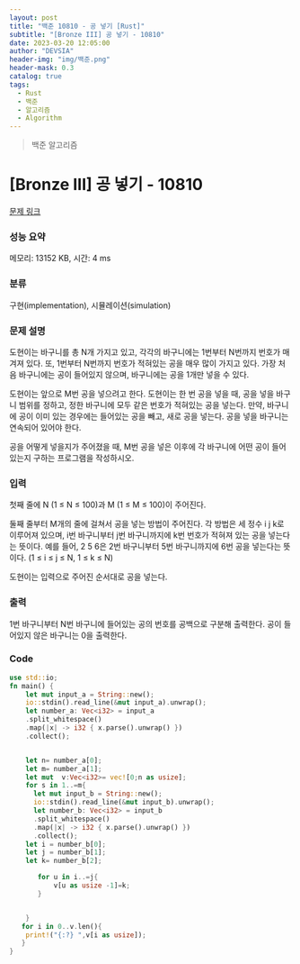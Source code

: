 ```yaml
---
layout: post
title: "백준 10810 - 공 넣기 [Rust]"
subtitle: "[Bronze III] 공 넣기 - 10810"
date: 2023-03-20 12:05:00
author: "DEVSIA"
header-img: "img/백준.png"
header-mask: 0.3
catalog: true
tags:
  - Rust
  - 백준
  - 알고리즘
  - Algorithm
---
```


> 백준 알고리즘

# [Bronze III] 공 넣기 - 10810

[문제 링크](https://www.acmicpc.net/problem/10810)

### 성능 요약

메모리: 13152 KB, 시간: 4 ms

### 분류

구현(implementation), 시뮬레이션(simulation)

### 문제 설명

<p>도현이는 바구니를 총 N개 가지고 있고, 각각의 바구니에는 1번부터 N번까지 번호가 매겨져 있다. 또, 1번부터 N번까지 번호가 적혀있는 공을 매우 많이 가지고 있다. 가장 처음 바구니에는 공이 들어있지 않으며, 바구니에는 공을 1개만 넣을 수 있다.</p>

<p>도현이는 앞으로 M번 공을 넣으려고 한다. 도현이는 한 번 공을 넣을 때, 공을 넣을 바구니 범위를 정하고, 정한 바구니에 모두 같은 번호가 적혀있는 공을 넣는다. 만약, 바구니에 공이 이미 있는 경우에는 들어있는 공을 빼고, 새로 공을 넣는다. 공을 넣을 바구니는 연속되어 있어야 한다.</p>

<p>공을 어떻게 넣을지가 주어졌을 때, M번 공을 넣은 이후에 각 바구니에 어떤 공이 들어 있는지 구하는 프로그램을 작성하시오.</p>

### 입력

 <p>첫째 줄에 N (1 ≤ N ≤ 100)과 M (1 ≤ M ≤ 100)이 주어진다.</p>

<p>둘째 줄부터 M개의 줄에 걸쳐서 공을 넣는 방법이 주어진다. 각 방법은 세 정수 i j k로 이루어져 있으며, i번 바구니부터 j번 바구니까지에 k번 번호가 적혀져 있는 공을 넣는다는 뜻이다. 예를 들어, 2 5 6은 2번 바구니부터 5번 바구니까지에 6번 공을 넣는다는 뜻이다. (1 ≤ i ≤ j ≤ N, 1 ≤ k ≤ N)</p>

<p>도현이는 입력으로 주어진 순서대로 공을 넣는다.</p>

### 출력

 <p>1번 바구니부터 N번 바구니에 들어있는 공의 번호를 공백으로 구분해 출력한다. 공이 들어있지 않은 바구니는 0을 출력한다.</p>

### Code

```rs
use std::io;
fn main() {
    let mut input_a = String::new();
    io::stdin().read_line(&mut input_a).unwrap();
    let number_a: Vec<i32> = input_a
    .split_whitespace()
    .map(|x| -> i32 { x.parse().unwrap() })
    .collect();


    let n= number_a[0];
    let m= number_a[1];
    let mut  v:Vec<i32>= vec![0;n as usize];
    for s in 1..=m{
      let mut input_b = String::new();
      io::stdin().read_line(&mut input_b).unwrap();
      let number_b: Vec<i32> = input_b
      .split_whitespace()
      .map(|x| -> i32 { x.parse().unwrap() })
      .collect();
    let i = number_b[0];
    let j = number_b[1];
    let k= number_b[2];

       for u in i..=j{
           v[u as usize -1]=k;
       }


    }
   for i in 0..v.len(){
    print!("{:?} ",v[i as usize]);
   }
}
```
